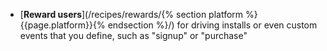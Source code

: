 * [**Reward users**](/recipes/rewards/{% section platform %}{{page.platform}}{% endsection %}/) for driving installs or even custom events that you define, such as "signup" or "purchase"
